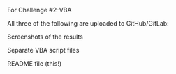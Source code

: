 For Challenge #2-VBA

All three of the following are uploaded to GitHub/GitLab:

Screenshots of the results

Separate VBA script files

README file (this!)
